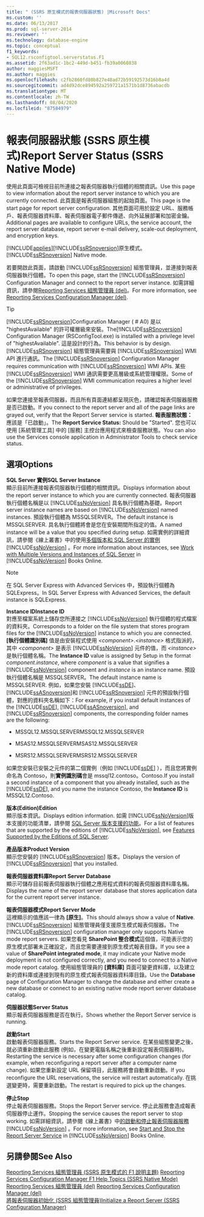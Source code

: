 ```yaml
---
title: " (SSRS 原生模式的報表伺服器狀態) |Microsoft Docs"
ms.custom: ''
ms.date: 06/13/2017
ms.prod: sql-server-2014
ms.reviewer: ''
ms.technology: database-engine
ms.topic: conceptual
f1_keywords:
- SQL12.rsconfigtool.serverstatus.F1
ms.assetid: 2f63ad1c-1bc2-449d-b451-fb39a0060838
author: maggiesMSFT
ms.author: maggies
ms.openlocfilehash: c2fb2860fd80b827e48ad72b59192573d16b8a4d
ms.sourcegitcommit: ad4d92dce894592a259721a1571b1d8736abacdb
ms.translationtype: MT
ms.contentlocale: zh-TW
ms.lasthandoff: 08/04/2020
ms.locfileid: "87584979"
---
```

# <a name="report-server-status-ssrs-native-mode"></a><span data-ttu-id="f9ccd-102">報表伺服器狀態 (SSRS 原生模式)</span><span class="sxs-lookup"><span data-stu-id="f9ccd-102">Report Server Status (SSRS Native Mode)</span></span>
  <span data-ttu-id="f9ccd-103">使用此頁面可檢視目前所連接之報表伺服器執行個體的相關資訊。</span><span class="sxs-lookup"><span data-stu-id="f9ccd-103">Use this page to view information about the report server instance to which you are currently connected.</span></span> <span data-ttu-id="f9ccd-104">此頁面是報表伺服器組態的起始頁面。</span><span class="sxs-lookup"><span data-stu-id="f9ccd-104">This page is the start page for report server configuration.</span></span> <span data-ttu-id="f9ccd-105">其他頁面可用於設定 URL、服務帳戶、報表伺服器資料庫、報表伺服器電子郵件傳遞、向外延展部署和加密金鑰。</span><span class="sxs-lookup"><span data-stu-id="f9ccd-105">Additional pages are available to configure URLs, the service account, the report server database, report server e-mail delivery, scale-out deployment, and encryption keys.</span></span>  
  
 [!INCLUDE[applies](../../includes/applies-md.md)]<span data-ttu-id="f9ccd-106">[!INCLUDE[ssRSnoversion](../../includes/ssrsnoversion-md.md)]原生模式。</span><span class="sxs-lookup"><span data-stu-id="f9ccd-106">[!INCLUDE[ssRSnoversion](../../includes/ssrsnoversion-md.md)] Native mode.</span></span>  
  
 <span data-ttu-id="f9ccd-107">若要開啟此頁面，請啟動 [!INCLUDE[ssRSnoversion](../../includes/ssrsnoversion-md.md)] 組態管理員，並連接到報表伺服器執行個體。</span><span class="sxs-lookup"><span data-stu-id="f9ccd-107">To open this page, start the [!INCLUDE[ssRSnoversion](../../includes/ssrsnoversion-md.md)] Configuration Manager and connect to the report server instance.</span></span> <span data-ttu-id="f9ccd-108">如需詳細資訊，請參閱[Reporting Services 組態管理員 &#40;del&#41;](reporting-services-configuration-manager-native-mode.md)。</span><span class="sxs-lookup"><span data-stu-id="f9ccd-108">For more information, see [Reporting Services Configuration Manager &#40;del&#41;](reporting-services-configuration-manager-native-mode.md).</span></span>  
  
> [!TIP]  
>  <span data-ttu-id="f9ccd-109">[!INCLUDE[ssRSnoversion](../../includes/ssrsnoversion-md.md)]Configuration Manager ( # A0) 是以 "highestAvailable" 的許可權層級來安裝。</span><span class="sxs-lookup"><span data-stu-id="f9ccd-109">The[!INCLUDE[ssRSnoversion](../../includes/ssrsnoversion-md.md)] Configuration Manager (RSConfigTool.exe) is installed with a privilege level of "highestAvailable".</span></span> <span data-ttu-id="f9ccd-110">這是設計的行為。</span><span class="sxs-lookup"><span data-stu-id="f9ccd-110">This behavior is by design.</span></span> <span data-ttu-id="f9ccd-111">[!INCLUDE[ssRSnoversion](../../includes/ssrsnoversion-md.md)] 組態管理員需要與 [!INCLUDE[ssRSnoversion](../../includes/ssrsnoversion-md.md)] WMI API 進行通訊。</span><span class="sxs-lookup"><span data-stu-id="f9ccd-111">The [!INCLUDE[ssRSnoversion](../../includes/ssrsnoversion-md.md)] Configuration Manager requires communication with [!INCLUDE[ssRSnoversion](../../includes/ssrsnoversion-md.md)] WMI APIs.</span></span> <span data-ttu-id="f9ccd-112">某些 [!INCLUDE[ssRSnoversion](../../includes/ssrsnoversion-md.md)] WMI 通訊需要更高層級或系統管理權限。</span><span class="sxs-lookup"><span data-stu-id="f9ccd-112">Some of the [!INCLUDE[ssRSnoversion](../../includes/ssrsnoversion-md.md)] WMI communication requires a higher level or administrative of privileges.</span></span>  
  
 <span data-ttu-id="f9ccd-113">如果您連接至報表伺服器，而且所有頁面連結都呈現灰色，請確認報表伺服器服務是否已啟動。</span><span class="sxs-lookup"><span data-stu-id="f9ccd-113">If you connect to the report server and all of the page links are grayed out, verify that the Report Server service is started.</span></span> <span data-ttu-id="f9ccd-114">**報表服務狀態：** 應該是「已啟動」。</span><span class="sxs-lookup"><span data-stu-id="f9ccd-114">The **Report Service Status:** Should be "Started".</span></span> <span data-ttu-id="f9ccd-115">您也可以使用 [系統管理工具] 中的 [服務] 主控台應用程式來檢查服務狀態。</span><span class="sxs-lookup"><span data-stu-id="f9ccd-115">You can also use the Services console application in Administrator Tools to check service status.</span></span>  
  
## <a name="options"></a><span data-ttu-id="f9ccd-116">選項</span><span class="sxs-lookup"><span data-stu-id="f9ccd-116">Options</span></span>  
 <span data-ttu-id="f9ccd-117">**SQL Server 實例**</span><span class="sxs-lookup"><span data-stu-id="f9ccd-117">**SQL Server Instance**</span></span>  
 <span data-ttu-id="f9ccd-118">顯示目前所連接報表伺服器執行個體的相關資訊。</span><span class="sxs-lookup"><span data-stu-id="f9ccd-118">Displays information about the report server instance to which you are currently connected.</span></span> <span data-ttu-id="f9ccd-119">報表伺服器執行個體名稱是以 [!INCLUDE[ssNoVersion](../../includes/ssnoversion-md.md)] 具名執行個體為基礎。</span><span class="sxs-lookup"><span data-stu-id="f9ccd-119">Report server instance names are based on [!INCLUDE[ssNoVersion](../../includes/ssnoversion-md.md)] named instances.</span></span> <span data-ttu-id="f9ccd-120">預設執行個體為 MSSQLSERVER。</span><span class="sxs-lookup"><span data-stu-id="f9ccd-120">The default instance is MSSQLSERVER.</span></span> <span data-ttu-id="f9ccd-121">具名執行個體將會是您在安裝期間所指定的值。</span><span class="sxs-lookup"><span data-stu-id="f9ccd-121">A named instance will be a value that you specified during setup.</span></span> <span data-ttu-id="f9ccd-122">如需實例的詳細資訊，請參閱《線上叢書》中的使用[多個版本和 SQL Server 的實例](../../../2014/sql-server/install/work-with-multiple-versions-and-instances-of-sql-server.md) [!INCLUDE[ssNoVersion](../../includes/ssnoversion-md.md)] 。</span><span class="sxs-lookup"><span data-stu-id="f9ccd-122">For more information about instances, see [Work with Multiple Versions and Instances of SQL Server](../../../2014/sql-server/install/work-with-multiple-versions-and-instances-of-sql-server.md) in [!INCLUDE[ssNoVersion](../../includes/ssnoversion-md.md)] Books Online.</span></span>  
  
> [!NOTE]  
>  <span data-ttu-id="f9ccd-123">在 SQL Server Express with Advanced Services 中，預設執行個體為 SQLExpress。</span><span class="sxs-lookup"><span data-stu-id="f9ccd-123">In SQL Server Express with Advanced Services, the default instance is SQLExpress.</span></span>  
  
 <span data-ttu-id="f9ccd-124">**Instance ID**</span><span class="sxs-lookup"><span data-stu-id="f9ccd-124">**Instance ID**</span></span>  
 <span data-ttu-id="f9ccd-125">對應至檔案系統上儲存您所連接之 [!INCLUDE[ssNoVersion](../../includes/ssnoversion-md.md)] 執行個體的程式檔案的資料夾。</span><span class="sxs-lookup"><span data-stu-id="f9ccd-125">Corresponds to a folder on the file system that stores program files for the [!INCLUDE[ssNoVersion](../../includes/ssnoversion-md.md)] instance to which you are connected.</span></span> <span data-ttu-id="f9ccd-126">**[執行個體識別碼]** 值是由安裝程式使用 *&lt;component&gt;*.*&lt;instance&gt;* 格式指派的，其中 *&lt;component&gt;* 是表示 [!INCLUDE[ssNoVersion](../../includes/ssnoversion-md.md)] 元件的值，而 *&lt;instance&gt;* 是執行個體名稱。</span><span class="sxs-lookup"><span data-stu-id="f9ccd-126">The **Instance ID** value is assigned by Setup in the format *component*.*instance*, where *component* is a value that signifies a [!INCLUDE[ssNoVersion](../../includes/ssnoversion-md.md)] component and *instance* is an instance name.</span></span> <span data-ttu-id="f9ccd-127">預設執行個體名稱是 MSSQLSERVER。</span><span class="sxs-lookup"><span data-stu-id="f9ccd-127">The default instance name is MSSQLSERVER.</span></span> <span data-ttu-id="f9ccd-128">例如，如果您安裝 [!INCLUDE[ssDE](../../includes/ssde-md.md)]、 [!INCLUDE[ssASnoversion](../../includes/ssasnoversion-md.md)]和 [!INCLUDE[ssRSnoversion](../../includes/ssrsnoversion-md.md)] 元件的預設執行個體，對應的資料夾名稱如下：</span><span class="sxs-lookup"><span data-stu-id="f9ccd-128">For example, if you install default instances of the [!INCLUDE[ssDE](../../includes/ssde-md.md)], [!INCLUDE[ssASnoversion](../../includes/ssasnoversion-md.md)], and [!INCLUDE[ssRSnoversion](../../includes/ssrsnoversion-md.md)] components, the corresponding folder names are the following:</span></span>  
  
-   <span data-ttu-id="f9ccd-129">MSSQL12.MSSQLSERVER</span><span class="sxs-lookup"><span data-stu-id="f9ccd-129">MSSQL12.MSSQLSERVER</span></span>  
  
-   <span data-ttu-id="f9ccd-130">MSAS12.MSSQLSERVER</span><span class="sxs-lookup"><span data-stu-id="f9ccd-130">MSAS12.MSSQLSERVER</span></span>  
  
-   <span data-ttu-id="f9ccd-131">MSRS12.MSSQLSERVER</span><span class="sxs-lookup"><span data-stu-id="f9ccd-131">MSRS12.MSSQLSERVER</span></span>  
  
 <span data-ttu-id="f9ccd-132">如果您安裝已安裝之元件的第二個實例（例如 [!INCLUDE[ssDE](../../includes/ssde-md.md)] ），而且您將實例命名為 Contoso，則**實例識別碼**會是 mssql12.contoso。Contoso.</span><span class="sxs-lookup"><span data-stu-id="f9ccd-132">If you install a second instance of a component that you already installed, such as the [!INCLUDE[ssDE](../../includes/ssde-md.md)], and you name the instance Contoso, the **Instance ID** is MSSQL12.Contoso.</span></span>  
  
 <span data-ttu-id="f9ccd-133">**版本(Edition)**</span><span class="sxs-lookup"><span data-stu-id="f9ccd-133">**Edition**</span></span>  
 <span data-ttu-id="f9ccd-134">顯示版本資訊。</span><span class="sxs-lookup"><span data-stu-id="f9ccd-134">Displays edition information.</span></span> <span data-ttu-id="f9ccd-135">如需 [!INCLUDE[ssNoVersion](../../includes/ssnoversion-md.md)]版本支援的功能清單，請參閱 [SQL Server 版本支援的功能](https://go.microsoft.com/fwlink/?linkid=232473)。</span><span class="sxs-lookup"><span data-stu-id="f9ccd-135">For a list of features that are supported by the editions of [!INCLUDE[ssNoVersion](../../includes/ssnoversion-md.md)], see [Features Supported by the Editions of SQL Server](https://go.microsoft.com/fwlink/?linkid=232473).</span></span>  
  
 <span data-ttu-id="f9ccd-136">**產品版本**</span><span class="sxs-lookup"><span data-stu-id="f9ccd-136">**Product Version**</span></span>  
 <span data-ttu-id="f9ccd-137">顯示您安裝的 [!INCLUDE[ssRSnoversion](../../includes/ssrsnoversion-md.md)] 版本。</span><span class="sxs-lookup"><span data-stu-id="f9ccd-137">Displays the version of [!INCLUDE[ssRSnoversion](../../includes/ssrsnoversion-md.md)] that you installed.</span></span>  
  
 <span data-ttu-id="f9ccd-138">**報表伺服器資料庫**</span><span class="sxs-lookup"><span data-stu-id="f9ccd-138">**Report Server Database**</span></span>  
 <span data-ttu-id="f9ccd-139">顯示可儲存目前報表伺服器執行個體之應用程式資料的報表伺服器資料庫名稱。</span><span class="sxs-lookup"><span data-stu-id="f9ccd-139">Displays the name of the report server database that stores application data for the current report server instance.</span></span>  
  
 <span data-ttu-id="f9ccd-140">**報表伺服器模式**</span><span class="sxs-lookup"><span data-stu-id="f9ccd-140">**Report Server Mode**</span></span>  
 <span data-ttu-id="f9ccd-141">這裡顯示的值應該一律為 **[原生]**。</span><span class="sxs-lookup"><span data-stu-id="f9ccd-141">This should always show a value of **Native**.</span></span> <span data-ttu-id="f9ccd-142">[!INCLUDE[ssRSnoversion](../../includes/ssrsnoversion-md.md)] 組態管理員僅支援原生模式報表伺服器。</span><span class="sxs-lookup"><span data-stu-id="f9ccd-142">The [!INCLUDE[ssRSnoversion](../../includes/ssrsnoversion-md.md)] configuration manager only supports Native mode report servers.</span></span> <span data-ttu-id="f9ccd-143">如果您看見 **SharePoint 整合模式**這個值，可能表示您的原生模式部署未正確設定，而且您需要連接到原生模式報表目錄。</span><span class="sxs-lookup"><span data-stu-id="f9ccd-143">If you see a value of **SharePoint integrated mode**, it may indicate your Native mode deployment is not configured correctly, and you need to connect to a Native mode report catalog.</span></span> <span data-ttu-id="f9ccd-144">使用組態管理員的 **[資料庫]** 頁面可變更資料庫，以及建立新的資料庫或連接到現有的原生模式報表伺服器資料庫目錄。</span><span class="sxs-lookup"><span data-stu-id="f9ccd-144">Use the **Database** page of Configuration Manager to change the database and either create a new database or connect to an existing native mode report server database catalog.</span></span>  
  
 <span data-ttu-id="f9ccd-145">**伺服器狀態**</span><span class="sxs-lookup"><span data-stu-id="f9ccd-145">**Server Status**</span></span>  
 <span data-ttu-id="f9ccd-146">顯示報表伺服器服務是否在執行。</span><span class="sxs-lookup"><span data-stu-id="f9ccd-146">Shows whether the Report Server service is running.</span></span>  
  
 <span data-ttu-id="f9ccd-147">**啟動**</span><span class="sxs-lookup"><span data-stu-id="f9ccd-147">**Start**</span></span>  
 <span data-ttu-id="f9ccd-148">啟動報表伺服器服務。</span><span class="sxs-lookup"><span data-stu-id="f9ccd-148">Starts the Report Server service.</span></span> <span data-ttu-id="f9ccd-149">在某些組態變更之後，就必須重新啟動此服務 (例如，在變更電腦名稱之後重新設定報表伺服器時)。</span><span class="sxs-lookup"><span data-stu-id="f9ccd-149">Restarting the service is necessary after some configuration changes (for example, when reconfiguring a report server after a computer name change).</span></span> <span data-ttu-id="f9ccd-150">如果您重新設定 URL 保留項目，此服務將會自動重新啟動。</span><span class="sxs-lookup"><span data-stu-id="f9ccd-150">If you reconfigure the URL reservations, the service will restart automatically.</span></span> <span data-ttu-id="f9ccd-151">在挑選變更時，需要重新啟動。</span><span class="sxs-lookup"><span data-stu-id="f9ccd-151">The restart is required to pick up the changes.</span></span>  
  
 <span data-ttu-id="f9ccd-152">**停止**</span><span class="sxs-lookup"><span data-stu-id="f9ccd-152">**Stop**</span></span>  
 <span data-ttu-id="f9ccd-153">停止報表伺服器服務。</span><span class="sxs-lookup"><span data-stu-id="f9ccd-153">Stops the Report Server service.</span></span> <span data-ttu-id="f9ccd-154">停止此服務會造成報表伺服器停止運作。</span><span class="sxs-lookup"><span data-stu-id="f9ccd-154">Stopping the service causes the report server to stop working.</span></span> <span data-ttu-id="f9ccd-155">如需詳細資訊，請參閱《線上叢書》中[的啟動和停止報表伺服器服務](../../reporting-services/report-server/start-and-stop-the-report-server-service.md) [!INCLUDE[ssNoVersion](../../includes/ssnoversion-md.md)] 。</span><span class="sxs-lookup"><span data-stu-id="f9ccd-155">For more information, see [Start and Stop the Report Server Service](../../reporting-services/report-server/start-and-stop-the-report-server-service.md) in [!INCLUDE[ssNoVersion](../../includes/ssnoversion-md.md)] Books Online.</span></span>  
  
## <a name="see-also"></a><span data-ttu-id="f9ccd-156">另請參閱</span><span class="sxs-lookup"><span data-stu-id="f9ccd-156">See Also</span></span>  
 <span data-ttu-id="f9ccd-157">[Reporting Services 組態管理員 &#40;SSRS 原生模式的 F1 說明主題&#41;](../../../2014/sql-server/install/reporting-services-configuration-manager-f1-help-topics-ssrs-native-mode.md) </span><span class="sxs-lookup"><span data-stu-id="f9ccd-157">[Reporting Services Configuration Manager F1 Help Topics &#40;SSRS Native Mode&#41;](../../../2014/sql-server/install/reporting-services-configuration-manager-f1-help-topics-ssrs-native-mode.md) </span></span>  
 <span data-ttu-id="f9ccd-158">[Reporting Services 組態管理員 &#40;del&#41;](/sql/sql-server/install/reporting-services-configuration-manager-native-mode) </span><span class="sxs-lookup"><span data-stu-id="f9ccd-158">[Reporting Services Configuration Manager &#40;del&#41;](/sql/sql-server/install/reporting-services-configuration-manager-native-mode) </span></span>  
 [<span data-ttu-id="f9ccd-159">將報表伺服器初始化 &#40;SSRS 組態管理員&#41;</span><span class="sxs-lookup"><span data-stu-id="f9ccd-159">Initialize a Report Server &#40;SSRS Configuration Manager&#41;</span></span>](../../reporting-services/install-windows/ssrs-encryption-keys-initialize-a-report-server.md)  
  
  
